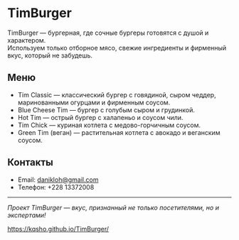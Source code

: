 # TimBurger

TimBurger — бургерная, где сочные бургеры готовятся с душой и характером.  
Используем только отборное мясо, свежие ингредиенты и фирменный вкус, который не забудешь.

## Меню

- Tim Classic — классический бургер с говядиной, сыром чеддер, маринованными огурцами и фирменным соусом.
- Blue Cheese Tim — бургер с голубым сыром и грудинкой.
- Hot Tim — острый бургер с халапеньо и соусом чили.
- Tim Chick — куриная котлета с медово-горчичным соусом.
- Green Tim (веган) — растительная котлета с авокадо и веганским соусом.

## Контакты

- Email: danikloh@gmail.com  
- Телефон: +228 13372008

---

*Проект TimBurger — вкус, признанный не только посетителями, но и экспертами!*

https://kqsho.github.io/TimBurger/
